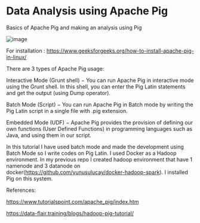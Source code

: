 # Data Analysis using Apache Pig

Basics of Apache Pig and making an analysis using Pig 

![image](https://user-images.githubusercontent.com/42489236/171363833-78df2eb2-3dd8-409c-9286-1b4ccaff50c8.png)

For installation :
https://www.geeksforgeeks.org/how-to-install-apache-pig-in-linux/

There are 3 types of Apache Pig usage: 

Interactive Mode (Grunt shell) − You can run Apache Pig in interactive mode using the Grunt shell. In this shell, you can enter the Pig Latin statements and get the output (using Dump operator).

Batch Mode (Script) − You can run Apache Pig in Batch mode by writing the Pig Latin script in a single file with .pig extension.

Embedded Mode (UDF) − Apache Pig provides the provision of defining our own functions (User Defined Functions) in programming languages such as Java, and using them in our script.

In this tutorial I have used batch mode and made the development using Batch Mode so I write codes on Pig Latin. I used Docker as a Hadoop environment. In my previous repo I created hadoop environment that have 1 namenode and 3 datanode on docker(https://github.com/yunusulucay/docker-hadoop-spark). I installed Pig on this system. 

References:

https://www.tutorialspoint.com/apache_pig/index.htm

https://data-flair.training/blogs/hadoop-pig-tutorial/
